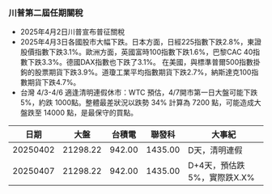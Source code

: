 ### 川普第二屆任期關稅

* 2025年4月2日川普宣布普征關稅
* 2025年4月3日各國股市大幅下跌。日本方面，日經225指數下跌2.8%，東證股價指數下跌3.1%。歐洲方面，英國富時100指數下跌1.6%，巴黎CAC 40指數下跌3.3%。德國DAX指數也下跌了3.1%。
在美國，與標準普爾500指數掛鉤的股票期貨下跌3.9%。道瓊工業平均指數期貨下跌2.7%，納斯達克100指數期貨下跌4.7%。
* 台灣 4/3-4/6 適逢清明連假休市：WTC 預估，4/7開市第一日大盤可能下跌 5%，約跌 1000點。整體最差狀況以跌勢 34% 計算為 7200 點，可能造成大盤跌至 14000 點，是最保守的買點。



|日期|大盤|台積電|聯發科|大事紀|
|---|---|---|---|------|
|20250402|21298.22|942.00|1435.00|D天，清明連假|
|20250407|21298.22|942.00|1435.00|D+4天，預估跌5%，實際跌X.X%|

